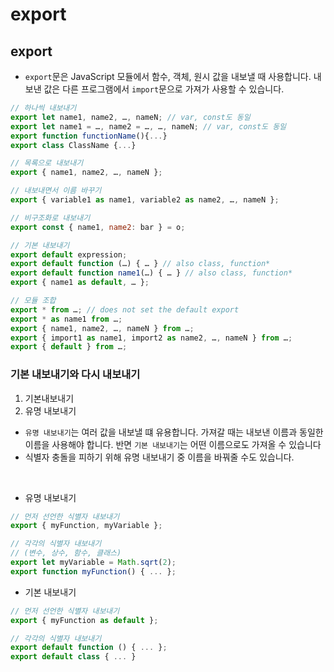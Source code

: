 # export

## export

- `export`문은 JavaScript 모듈에서 함수, 객체, 원시 값을 내보낼 때 사용합니다. 내보낸 값은 다른 프로그램에서 `import`문으로 가져가 사용할 수 있습니다.

```js
// 하나씩 내보내기
export let name1, name2, …, nameN; // var, const도 동일
export let name1 = …, name2 = …, …, nameN; // var, const도 동일
export function functionName(){...}
export class ClassName {...}

// 목록으로 내보내기
export { name1, name2, …, nameN };

// 내보내면서 이름 바꾸기
export { variable1 as name1, variable2 as name2, …, nameN };

// 비구조화로 내보내기
export const { name1, name2: bar } = o;

// 기본 내보내기
export default expression;
export default function (…) { … } // also class, function*
export default function name1(…) { … } // also class, function*
export { name1 as default, … };

// 모듈 조합
export * from …; // does not set the default export
export * as name1 from …;
export { name1, name2, …, nameN } from …;
export { import1 as name1, import2 as name2, …, nameN } from …;
export { default } from …;
```

### 기본 내보내기와 다시 내보내기

1. 기본내보내기
2. 유명 내보내기
 - `유명 내보내기`는 여러 값을 내보낼 떄 유용합니다. 가져갈 때는 내보낸 이름과 동일한 이름을 사용해야 합니다. 반면 `기본 내보내기`는 어떤 이름으로도 가져올 수 있습니다
 - 식별자 충돌을 피하기 위해 유명 내보내기 중 이름을 바꿔줄 수도 있습니다.

 <br>

 - 유명 내보내기
 ```js
 // 먼저 선언한 식별자 내보내기
export { myFunction, myVariable };

// 각각의 식별자 내보내기
// (변수, 상수, 함수, 클래스)
export let myVariable = Math.sqrt(2);
export function myFunction() { ... };
 ```

 - 기본 내보내기
 ```js
 // 먼저 선언한 식별자 내보내기
export { myFunction as default };

// 각각의 식별자 내보내기
export default function () { ... };
export default class { ... }
 ```
